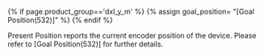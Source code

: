 {% if page.product_group=='dxl_y_m' %}
{% assign goal_position= "[Goal Position(532)]" %}
{% endif %}

Present Position reports the current encoder position of the device. Please refer to [Goal Position(532)] for further details. 
